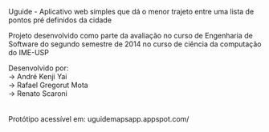 Uguide - Aplicativo web simples que dá o menor trajeto entre uma lista de pontos pré definidos da cidade

Projeto desenvolvido como parte da avaliação no curso de Engenharia de Software
do segundo semestre de 2014 no curso de ciência da computação do IME-USP

Desenvolvido por:<br>
-> André Kenji Yai <br>
-> Rafael Gregorut Mota <br>
-> Renato Scaroni 
<br>
<br>
<br>
Protótipo acessível em: uguidemapsapp.appspot.com/
